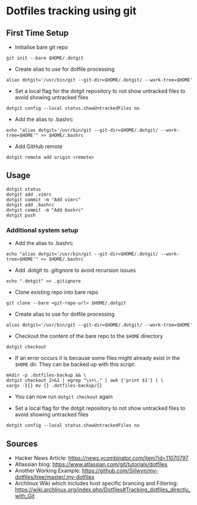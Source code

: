 # Dotfiles tracking using git


## First Time Setup

- Initialise bare git repo

`git init --bare $HOME/.dotgit`

- Create alias to use for dotfile processing

`alias dotgit='/usr/bin/git --git-dir=$HOME/.dotgit/ --work-tree=$HOME'`

- Set a local flag for the dotgit repository to not show untracked files to avoid showing untracked files

`dotgit config --local status.showUntrackedFiles no`

- Add the alias to .bashrc

`echo "alias dotgit='/usr/bin/git --git-dir=$HOME/.dotgit/ --work-tree=$HOME'" >> $HOME/.bashrc`

- Add GitHub remote

`dotgit remote add origin <remote>`

## Usage

```
dotgit status
dotgit add .vimrc
dotgit commit -m "Add vimrc"
dotgit add .bashrc
dotgit commit -m "Add bashrc"
dotgit push
```

### Additional system setup

- Add the alias to .bashrc

`echo "alias dotgit='/usr/bin/git --git-dir=$HOME/.dotgit/ --work-tree=$HOME'" >> $HOME/.bashrc`

- Add .dotgit to .gitignore to avoid recursion issues

`echo ".dotgit" >> .gitignore`

- Clone existing repo into bare repo

`git clone --bare <git-repo-url> $HOME/.dotgit`

- Create alias to use for dotfile processing

`alias dotgit='/usr/bin/git --git-dir=$HOME/.dotgit/ --work-tree=$HOME'`

- Checkout the content of the bare repo to the `$HOME` directory

`dotgit checkout`

- If an error occurs it is because some files might already exist in the `$HOME` dir. They can be backed up with this script:

```
mkdir -p .dotfiles-backup && \
dotgit checkout 2>&1 | egrep "\s+\." | awk {'print $1'} | \
xargs -I{} mv {} .dotfiles-backup/{}
```

- You can now run `dotgit checkout` again

- Set a local flag for the dotgit repository to not show untracked files to avoid showing untracked files

`dotgit config --local status.showUntrackedFiles no`

## Sources

- Hacker News Article: https://news.ycombinator.com/item?id=11070797
- Atlassian blog: https://www.atlassian.com/git/tutorials/dotfiles
- Another Working Example: https://github.com/Siilwyn/my-dotfiles/tree/master/.my-dotfiles
- Archlinux Wiki which includes host specific brancing and Filtering: https://wiki.archlinux.org/index.php/Dotfiles#Tracking_dotfiles_directly_with_Git
